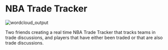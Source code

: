 # NBA Trade Tracker

![wordcloud_output](https://user-images.githubusercontent.com/31329300/188287913-7ae00512-ec53-4f63-83f6-32f85c80c844.png)

Two friends creating a real time NBA Trade Tracker that tracks teams in trade discussions, and players that have either been traded or that are also trade discussions.

    
